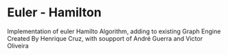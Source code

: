 # Euler - Hamilton 

Implementation of euler Hamilto Algorithm, adding to existing Graph Engine Created By Henrique Cruz, with soupport of André Guerra and Victor Oliveira

